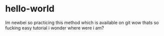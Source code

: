 # hello-world
Im newbei so practicing this method which is available on git
wow thats so fucking easy tutorial
i wonder where were i am?
